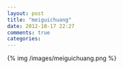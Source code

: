 ```yaml
---
layout: post
title: "meiguichuang"
date: 2012-10-17 22:27
comments: true
categories: 
---
```


{% img /images/meiguichuang.png %}
